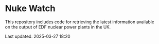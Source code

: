 # Nuke Watch

This repository includes code for retrieving the latest information available on the output of EDF nuclear power plants in the UK.

Last updated: 2025-03-27 18:20